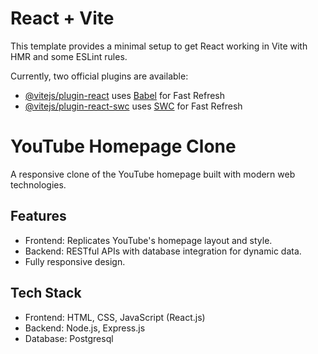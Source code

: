 # React + Vite

This template provides a minimal setup to get React working in Vite with HMR and some ESLint rules.

Currently, two official plugins are available:

- [@vitejs/plugin-react](https://github.com/vitejs/vite-plugin-react/blob/main/packages/plugin-react/README.md) uses [Babel](https://babeljs.io/) for Fast Refresh
- [@vitejs/plugin-react-swc](https://github.com/vitejs/vite-plugin-react-swc) uses [SWC](https://swc.rs/) for Fast Refresh

# YouTube Homepage Clone
A responsive clone of the YouTube homepage built with modern web technologies.

## Features
- Frontend: Replicates YouTube's homepage layout and style.
- Backend: RESTful APIs with database integration for dynamic data.
- Fully responsive design.

## Tech Stack
- Frontend: HTML, CSS, JavaScript (React.js)
- Backend: Node.js, Express.js
- Database: Postgresql
